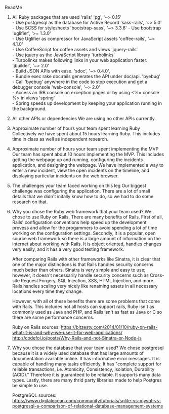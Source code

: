 ReadMe

1. All Ruby packages that are used
	'rails'
	'pg', '~> 0.15' 			
		- Use postgresql as the database for Active Record
	'sass-rails', '~> 5.0' 		
		- Use SCSS for stylesheets
	'bootstrap-sass', '~> 3.3.6'
		- Use bootstrap
	'uglifier', '>= 1.3.0'	 	
		- Use Uglifier as compressor for JavaScript assets
	'coffee-rails', '~> 4.1.0'  
		- Use CoffeeScript for coffee assets and views
	'jquery-rails' 				
		- Use jquery as the JavaScript library
	'turbolinks'  				
		- Turbolinks makes following links in your web application faster.
	'jbuilder', '~> 2.0'		
		- Build JSON APIs with ease. 
	'sdoc', '~> 0.4.0', 		
		- Bundle exec rake doc:rails generates the API under doc/api.
	'byebug'					
		- Call 'byebug' anywhere in the code to stop execution and get a debugger console
	'web-console', '~> 2.0'		
		- Access an IRB console on exception pages or by using <%= console %> in views
	'spring'					
		- Spring speeds up development by keeping your application running in the background.

2. All other APIs or dependencies
	We are using no other APIs currently.

3. Approximate number of hours your team spent learning Ruby
	Collectively we have spent about 15 hours learning Ruby. This includes time in class as well as independent research. 

4. Approximate number of hours your team spent implementing the MVP
	Our team has spent about 10 hours implementing the MVP. This includes getting the webpage up and running, configuring the incidents application, and designing the webpage. We have implemented a way to enter a new incident, view the open incidents on the timeline, and displaying particular incidents on the web browser.

5. The challenges your team faced working on this leg
	Our biggest challenge was configuring the application. There are a lot of small details that we didn't initally know how to do, so we had to do some research on that. 

6. Why you chose the Ruby web framework that your team used?
	We chose to use Ruby on Rails. There are many benefits of Rails. First of all, Rails' configuration conventions help speed up the development provess and allow for the progammers to avoid spending a lot of time working on the configuration settings. Secondly, it is a popular, open source web framework so there is a large amount of information on the internet about working with Rails. It is object oriented, handles changes very easily, and it has a very good testing framework.

	After comparing Rails with other frameworks like Sinatra, it is clear that one of the major distinctions is that Rails handles security concerns much better than others. Sinatra is very simple and easy to use; however, it doesn't necessarily handle security concerns such as Cross-site Request Forgery, SQL Injection, XSS, HTML Injection, and more. Rails handles scaling very nicely like renaming assets in all necessary locations every time they change.

	However, with all of these benefits there are some problems that come with Rails. This includes not all hosts can support rails, Ruby isn't as commonly used as Java and PHP, and Rails isn't as fast as Java or C so there are some performance concerns. 

	Ruby on Rails sources:
	https://bitzesty.com/2014/01/10/ruby-on-rails-what-it-is-and-why-we-use-it-for-web-applications/
	http://codefol.io/posts/Why-Rails-and-not-Sinatra-or-Node-js

7. Why you chose the database that your team used?
	We chose postgresql because it is a widely used database that has large amounts of documentation available online. It has informative error messages. It is capable of handling many tasks efficiently. It has "complete support for reliable transactions, i.e. Atomicity, Consistency, Isolation, Durability (ACID)." Therefore it is guaranteed to be reliable. It supports many data types. Lastly, there are many thrid party libraries made to help Postgres be simple to use.

	PostgreSQL sources:
	https://www.digitalocean.com/community/tutorials/sqlite-vs-mysql-vs-postgresql-a-comparison-of-relational-database-management-systems
